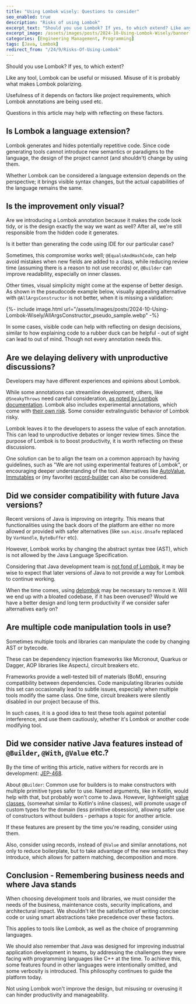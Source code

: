 ```yaml
---
title: "Using Lombok wisely: Questions to consider"
seo_enabled: true
description: "Risks of using Lombok"
excerpt_text: "Should you use Lombok? If yes, to which extend? Like any tool, Lombok can be useful or misused. Misuse of it is probably what makes Lombok polarizing..."
excerpt_image: /assets/images/posts/2024-10-Using-Lombok-Wisely/banner-lombok.webp
categories: [Engineering Management, Programming]
tags: [Java, Lombok]
redirect_from: "/24/9/Risks-Of-Using-Lombok"
---
```


Should you use Lombok? If yes, to which extent?

Like any tool, Lombok can be useful or misused. Misuse of it is probably what makes Lombok polarizing.

Usefulness of it depends on factors like project requirements, which Lombok annotations are being used etc.

Questions in this article may help with reflecting on these factors.


## Is Lombok a language extension?

Lombok generates and hides potentially repetitive code. Since code generating tools cannot introduce new semantics or paradigms to the language, the design of the project cannot (and shouldn't) change by using them.

Whether Lombok can be considered a language extension depends on the perspective; it brings visible syntax changes, but the actual capabilities of the language remains the same.


## Is the improvement only visual?
 
Are we introducing a Lombok annotation because it makes the code look tidy, or is the design exactly the way we want as well? After all, we're still responsible from the hidden code it generates.

Is it better than generating the code using IDE for our particular case? 

Sometimes, this compromise works well; `@EqualsAndHashCode`, can help avoid mistakes when new fields are added to a class, while reducing review time (assuming there is a reason to not use records) or, `@Builder` can improve readability, especially on inner classes.

Other times, visual simplicity might come at the expense of better design. As shown in the pseudocode example below, visually appealing alternative with `@AllArgsConstructor` is not better, when it is missing a validation:

{%- include image.html url="/assets/images/posts/2024-10-Using-Lombok-Wisely/AllArgsConstructor_pseudo_sample.webp"  -%}

In some cases, visible code can help with reflecting on design decisions, similar to how explaining code to a rubber duck can be helpful - out of sight can lead to out of mind. Though not every annotation needs this.


## Are we delaying delivery with unproductive discussions?

Developers may have different experiences and opinions about Lombok.

While some annotations can streamline development, others, like `@SneakyThrows` need careful consideration, [as noted by Lombok documentation](https://projectlombok.org/features/SneakyThrows). Lombok also includes experimental annotations, which come with [their own risk](https://projectlombok.org/features/experimental/). Some consider extralinguistic behavior of Lombok risky.

Lombok leaves it to the developers to assess the value of each annotation. This can lead to unproductive debates or longer review times. Since the purpose of Lombok is to boost productivity, it is worth reflecting on these discussions.

One solution can be to align the team on a common approach by having guidelines, such as "We are not using experimental features of Lombok", or encouraging deeper understanding of the tool.
Alternatives like [AutoValue](https://github.com/google/auto), [Immutables](https://immutables.github.io) or (my favorite) [record-builder](https://github.com/Randgalt/record-builder)  can also be considered.


## Did we consider compatibility with future Java versions?

Recent versions of Java is improving on integrity. This means that functionalities using the back doors of the platform are either no more allowed or provided with safer alternatives (like `sun.misc.Unsafe` replaced by `VarHandle`, `ByteBuffer` etc).

However, Lombok works by changing the abstract syntax tree (AST), which is not allowed by the Java Language Specification. 

Considering that Java development team is [not fond of Lombok](https://www.google.com/search?q=brian+goetz+on+lombok), it may be wise to expect that later versions of Java to not provide a way for Lombok to continue working.

When the time comes, using [delombok](https://projectlombok.org/features/delombok) may be necessary to remove it. Will we end up with a bloated codebase, if it has been overused? Would we have a better design and long term productivity if we consider safer alternatives early on? 


## Are multiple code manipulation tools in use?

Sometimes multiple tools and libraries can manipulate the code by changing AST or bytecode. 

These can be dependency injection frameworks like Micronout, Quarkus or Dagger, AOP libraries like AspectJ, circuit breakers etc.

Frameworks provide a well-tested bill of materials (BoM), ensuring compatibility between dependencies. Code manipulating libraries outside this set can occasionally lead to subtle issues, especially when multiple tools modify the same class. One time, circuit breakers were silently disabled in our project because of this. 

In such cases, it is a good idea to test these tools against potential interference, and use them cautiously, whether it's Lombok or another code modifying tool.


## Did we consider native Java features instead of `@Builder`, `@With`, `@Value` etc.?

By the time of writing this article, native withers for records are in development: [JEP-468](https://openjdk.org/jeps/468).

About `@Builder`: Common use for builders is to make constructors with multiple primitive types safer to use. Named arguments, like in Kotlin, would help with that, but probably won't come to Java. However, lightweight [value classes](https://openjdk.org/jeps/401), (somewhat similar to Kotlin's inline classes), will promote usage of custom types for the domain (less primitive obsession), allowing safer use of constructors without builders - perhaps a topic for another article.

If these features are present by the time you're reading, consider using them.

Also, consider using records, instead of `@Value` and similar annotations, not only to reduce boilerplate, but to take advantage of the new semantics they introduce, which allows for pattern matching, decomposition and more.


## Conclusion - Remembering business needs and where Java stands

When choosing development tools and libraries, we must consider the needs of the business, maintenance costs, security implications, and architectural impact. We shouldn't let the satisfaction of writing concise code or using smart abstractions take precedence over these factors.

This applies to tools like Lombok, as well as the choice of programming languages.

We should also remember that Java was designed for improving industrial application development in teams, by addressing the challenges they were facing with programming languages like C++ at the time. To achieve this, some features found in other languages were intentionally omitted, and some verbosity is introduced. This philosophy continues to guide the platform today.

Not using Lombok won't improve the design, but misusing or overusing it can hinder productivity and manageability.
